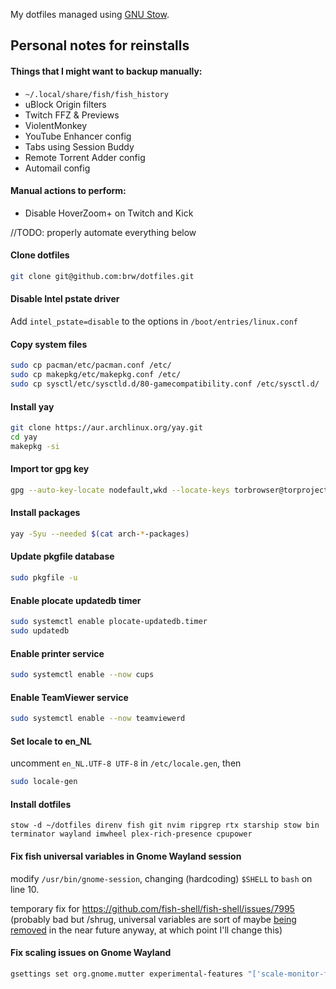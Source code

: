 My dotfiles managed using [GNU Stow](https://www.gnu.org/software/stow).


## Personal notes for reinstalls

#### Things that I might want to backup manually:

- `~/.local/share/fish/fish_history`
- uBlock Origin filters
- Twitch FFZ & Previews
- ViolentMonkey
- YouTube Enhancer config
- Tabs using Session Buddy
- Remote Torrent Adder config
- Automail config

#### Manual actions to perform:
- Disable HoverZoom+ on Twitch and Kick

//TODO: properly automate everything below

#### Clone dotfiles
```bash
git clone git@github.com:brw/dotfiles.git
```

#### Disable Intel pstate driver
Add `intel_pstate=disable` to the options in `/boot/entries/linux.conf`

#### Copy system files
```bash
sudo cp pacman/etc/pacman.conf /etc/
sudo cp makepkg/etc/makepkg.conf /etc/
sudo cp sysctl/etc/sysctld.d/80-gamecompatibility.conf /etc/sysctl.d/
```

#### Install yay
```bash
git clone https://aur.archlinux.org/yay.git
cd yay
makepkg -si
```

#### Import tor gpg key
```bash
gpg --auto-key-locate nodefault,wkd --locate-keys torbrowser@torproject.org
```

#### Install packages 
```bash
yay -Syu --needed $(cat arch-*-packages)
```

#### Update pkgfile database
```bash
sudo pkgfile -u
```

#### Enable plocate updatedb timer
```bash
sudo systemctl enable plocate-updatedb.timer
sudo updatedb
```

#### Enable printer service
```bash
sudo systemctl enable --now cups
```

#### Enable TeamViewer service
```bash
sudo systemctl enable --now teamviewerd
```

#### Set locale to en_NL
uncomment `en_NL.UTF-8 UTF-8` in `/etc/locale.gen`, then
```bash
sudo locale-gen
```

#### Install dotfiles
```
stow -d ~/dotfiles direnv fish git nvim ripgrep rtx starship stow bin terminator wayland imwheel plex-rich-presence cpupower
```

#### Fix fish universal variables in Gnome Wayland session
modify `/usr/bin/gnome-session`, changing (hardcoding) `$SHELL` to `bash` on line 10.

temporary fix for https://github.com/fish-shell/fish-shell/issues/7995 (probably bad but /shrug, universal variables are sort of maybe [being removed](https://github.com/fish-shell/fish-shell/issues/7379) in the near future anyway, at which point I'll change this)

#### Fix scaling issues on Gnome Wayland
```bash
gsettings set org.gnome.mutter experimental-features "['scale-monitor-framebuffer']"
```
